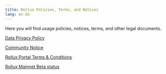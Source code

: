 ```yaml
---
title: Rollux Policies, Terms, and Notices
lang: en-US
---
```


Here you will find usage policies, notices, terms, and other legal documents.


[Data Privacy Policy](data-privacy-policy.md)  

[Community Notice](community-notice-1.md)  

[Rollux Portal Terms & Conditions](portal-terms.md)  

[Rollux Mainnet Beta status](../security-model/)
